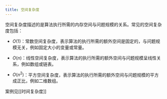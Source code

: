 ```yaml
---
title: 空间复杂度
---
```

空间复杂度描述的是算法执行所需的内存空间与问题规模的关系。常见的空间复杂度包括：

- $O(1)$：常数空间复杂度，表示算法的执行所需的额外空间是固定的，与问题规模无关，例如固定大小的变量或常量。
    
- $O(n)$：线性空间复杂度，表示算法的执行所需的额外空间与问题规模呈线性关系，例如数组或链表。
    
- $O(n^2)$：平方空间复杂度，表示算法的执行所需的额外空间与问题规模的平方成正比，例如二维数组。

案例见[[时间复杂度]]